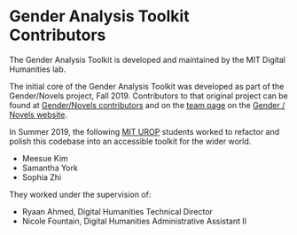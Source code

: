 # Gender Analysis Toolkit Contributors

The Gender Analysis Toolkit is developed and maintained by the MIT Digital Humanities lab.

The initial core of the Gender Analysis Toolkit was developed as part of the Gender/Novels project, Fall 2019.
Contributors to that original project can be found at [Gender/Novels contributors](https://github.com/dhmit/gender_novels/blob/master/CONTRIBUTORS.md)
and on the [team page](http://gendernovels.digitalhumanitiesmit.org/info/team.html) on the [Gender / Novels website](http://gendernovels.digitalhumanitiesmit.org/info/gender_novels_overview).


In Summer 2019, the following [MIT UROP](http://uaap.mit.edu/research-exploration/urop) students worked to refactor
and polish this codebase into an accessible toolkit for the wider world.
- Meesue Kim
- Samantha York
- Sophia Zhi

They worked under the supervision of:
* Ryaan Ahmed, Digital Humanities Technical Director
* Nicole Fountain, Digital Humanities Administrative Assistant II
